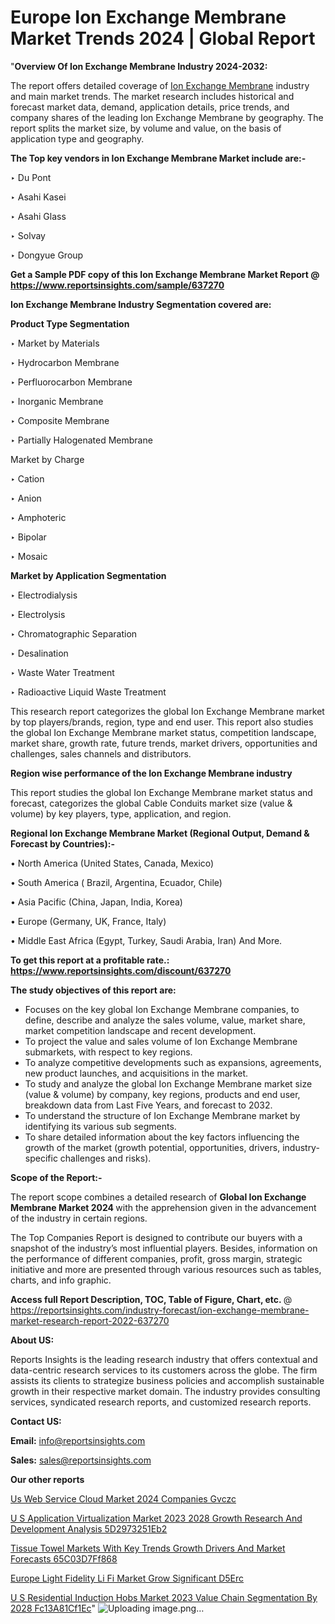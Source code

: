 # Europe Ion Exchange Membrane Market Trends 2024 | Global Report

"<strong>Overview Of Ion Exchange Membrane Industry 2024-2032:</strong>

The report offers detailed coverage of <a href=https://www.reportsinsights.com/sample/637270>Ion Exchange Membrane</a> industry and main market trends. The market research includes historical and forecast market data, demand, application details, price trends, and company shares of the leading Ion Exchange Membrane by geography. The report splits the market size, by volume and value, on the basis of application type and geography.

<strong>The Top key vendors in Ion Exchange Membrane Market include are:- </strong>

‣ Du Pont

‣ Asahi Kasei

‣ Asahi Glass

‣ Solvay

‣ Dongyue Group

<strong>Get a Sample PDF copy of this Ion Exchange Membrane Market Report </strong><strong>@ <a href=https://www.reportsinsights.com/sample/637270 style=color:#0000ff;>https://www.reportsinsights.com/sample/637270</a> </strong>

<strong>Ion Exchange Membrane Industry Segmentation covered are:</strong>

<strong>Product Type Segmentation</strong>

‣    Market by Materials

‣ Hydrocarbon Membrane

‣ Perfluorocarbon Membrane

‣ Inorganic Membrane

‣ Composite Membrane

‣ Partially Halogenated Membrane

Market by Charge

‣ Cation

‣ Anion

‣ Amphoteric

‣ Bipolar

‣ Mosaic

<strong>Market by Application Segmentation</strong>

‣   Electrodialysis

‣ Electrolysis

‣ Chromatographic Separation

‣ Desalination

‣ Waste Water Treatment

‣ Radioactive Liquid Waste Treatment

This research report categorizes the global Ion Exchange Membrane market by top players/brands, region, type and end user. This report also studies the global Ion Exchange Membrane market status, competition landscape, market share, growth rate, future trends, market drivers, opportunities and challenges, sales channels and distributors.

<strong>Region wise performance of the Ion Exchange Membrane industry</strong><strong> </strong>

This report studies the global Ion Exchange Membrane market status and forecast, categorizes the global Cable Conduits market size (value &amp; volume) by key players, type, application, and region. 

<strong>Regional Ion Exchange Membrane Market (Regional Output, Demand &amp; Forecast by Countries):-</strong>

• North America (United States, Canada, Mexico)

• South America ( Brazil, Argentina, Ecuador, Chile)

• Asia Pacific (China, Japan, India, Korea)

• Europe (Germany, UK, France, Italy)

• Middle East Africa (Egypt, Turkey, Saudi Arabia, Iran) And More.

<strong>To get this report at a profitable rate.: <a href=https://www.reportsinsights.com/discount/637270 style=color:#0000ff;>https://www.reportsinsights.com/discount/637270</a></strong>

<strong>The study objectives of this report are:</strong>
<ul>
  <li>Focuses on the key global Ion Exchange Membrane companies, to define, describe and analyze the sales volume, value, market share, market competition landscape and recent development.</li>
  <li>To project the value and sales volume of Ion Exchange Membrane submarkets, with respect to key regions.</li>
  <li>To analyze competitive developments such as expansions, agreements, new product launches, and acquisitions in the market.</li>
  <li>To study and analyze the global Ion Exchange Membrane market size (value &amp; volume) by company, key regions, products and end user, breakdown data from Last Five Years, and forecast to 2032.</li>
  <li>To understand the structure of Ion Exchange Membrane market by identifying its various sub segments.</li>
  <li>To share detailed information about the key factors influencing the growth of the market (growth potential, opportunities, drivers, industry-specific challenges and risks).</li>
</ul>
<strong>Scope of the Report:-</strong><strong> </strong>

The report scope combines a detailed research of <strong>Global Ion Exchange Membrane Market 2024 </strong>with the apprehension given in the advancement of the industry in certain regions.

The Top Companies Report is designed to contribute our buyers with a snapshot of the industry’s most influential players. Besides, information on the performance of different companies, profit, gross margin, strategic initiative and more are presented through various resources such as tables, charts, and info graphic.

<strong>Access full Report Description, TOC, Table of Figure, Chart, etc. </strong>@   <a href=https://reportsinsights.com/industry-forecast/ion-exchange-membrane-market-research-report-2022-637270 style=color:#0000ff;>https://reportsinsights.com/industry-forecast/ion-exchange-membrane-market-research-report-2022-637270</a>

<strong>About US:</strong>

Reports Insights is the leading research industry that offers contextual and data-centric research services to its customers across the globe. The firm assists its clients to strategize business policies and accomplish sustainable growth in their respective market domain. The industry provides consulting services, syndicated research reports, and customized research reports.

<strong>Contact US:</strong>

<p class=""""><b>Email:</b> <a href=mailto:info@reportsinsights.com>info@reportsinsights.com</a></p>
<p class=""""><b>Sales:</b> <a href=mailto:sales@reportsinsights.com>sales@reportsinsights.com</a></p>

<strong>Our other reports</strong>

<a href=https://www.linkedin.com/pulse/us-web-service-cloud-market-2024-companies-gvczc/>Us Web Service Cloud Market 2024 Companies Gvczc</a>

<a href=https://medium.com/@sakshi.reportsinsights/u-s-application-virtualization-market-2023-2028-growth-research-and-development-analysis-5d2973251eb2>U S Application Virtualization Market 2023 2028 Growth Research And Development Analysis 5D2973251Eb2</a>

<a href=https://medium.com/@sakshideshmukh994/tissue-towel-markets-with-key-trends-growth-drivers-and-market-forecasts-65c03d7ff868>Tissue Towel Markets With Key Trends Growth Drivers And Market Forecasts 65C03D7Ff868</a>

<a href=https://www.linkedin.com/pulse/europe-light-fidelity-li-fi-market-grow-significant-d5erc/>Europe Light Fidelity Li Fi Market Grow Significant D5Erc</a>

<a href=https://medium.com/@jagruti.reportsinsights/u-s-residential-induction-hobs-market-2023-value-chain-segmentation-by-2028-fc13a81cf1ec>U S Residential Induction Hobs Market 2023 Value Chain Segmentation By 2028 Fc13A81Cf1Ec</a>"
![Uploading image.png…]()
